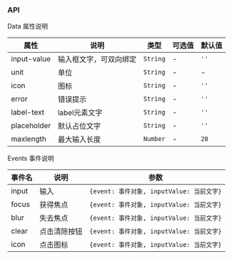 ### API

Data 属性说明

| 属性 | 说明 | 类型 | 可选值 | 默认值 |
| --- | --- | --- | --- | --- |
| input-value | 输入框文字，可双向绑定 | `String` | - | `''` |
| unit | 单位 | `String` | - | - |
| icon | 图标 | `String` | - | `''` |
| error | 错误提示 | `String` | - | `''` |
| label-text | label元素文字 | `String` | - | `''` |
| placeholder | 默认占位文字 | `String` | - | `''` |
| maxlength | 最大输入长度 | `Number` | - | `20` |

Events 事件说明

| 事件名 | 说明 | 参数 |
| --- | --- | --- |
| input | 输入 | `{event: 事件对象, inputValue: 当前文字}` |
| focus | 获得焦点 | `{event: 事件对象, inputValue: 当前文字}` |
| blur | 失去焦点 | `{event: 事件对象, inputValue: 当前文字}` |
| clear | 点击清除按钮 | `{event: 事件对象, inputValue: 当前文字}` |
| icon | 点击图标 | `{event: 事件对象, inputValue: 当前文字}` |
